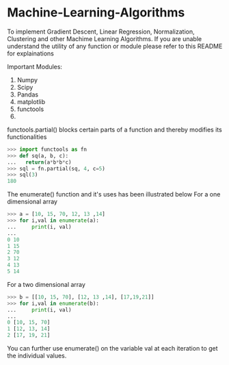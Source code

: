 # Machine-Learning-Algorithms
To implement Gradient Descent, Linear Regression, Normalization, Clustering and other Machime Learning Algorithms. 
If you are unable understand the utility of any function or module please refer to this README for explainations

Important Modules:
1. Numpy
2. Scipy
3. Pandas
4. matplotlib
5. functools
6. 

functools.partial() blocks certain parts of a function and thereby modifies its functionalities
``` python
>>> import functools as fn
>>> def sq(a, b, c):
...   return(a*b*b*c)
>>> sql = fn.partial(sq, 4, c=5)
>>> sql(3)
180
```

The enumerate() function and it's uses has been illustrated below
For a one dimensional array
```python
>>> a = [10, 15, 70, 12, 13 ,14]
>>> for i,val in enumerate(a):
...     print(i, val)
... 
0 10
1 15
2 70
3 12
4 13
5 14
```
For a two dimensional array
```python
>>> b = [[10, 15, 70], [12, 13 ,14], [17,19,21]]
>>> for i,val in enumerate(b):
...     print(i, val)
... 
0 [10, 15, 70]
1 [12, 13, 14]
2 [17, 19, 21]
```
You can further use enumerate() on the variable val at each iteration to get the individual values.
